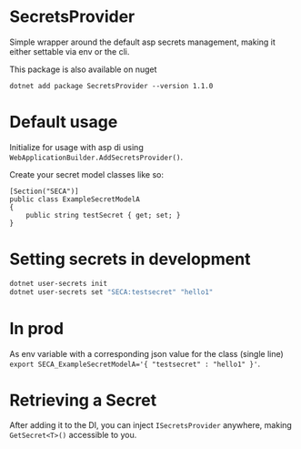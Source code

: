 # SecretsProvider

Simple wrapper around the default asp secrets management, making it either settable
via env or the cli.

This package is also available on nuget 

`dotnet add package SecretsProvider --version 1.1.0`

# Default usage

Initialize for usage with asp di using `WebApplicationBuilder.AddSecretsProvider()`.

Create your secret model classes like so:

```
[Section("SECA")]
public class ExampleSecretModelA
{
    public string testSecret { get; set; }
}
```

# Setting secrets in development

```bash
dotnet user-secrets init
dotnet user-secrets set "SECA:testsecret" "hello1"
```

# In prod

As env variable with a corresponding json value for the class (single line) `export SECA_ExampleSecretModelA='{ "testsecret" : "hello1" }'`.

# Retrieving a Secret

After adding it to the DI, you can inject `ISecretsProvider` anywhere, making `GetSecret<T>()` accessible to you.


